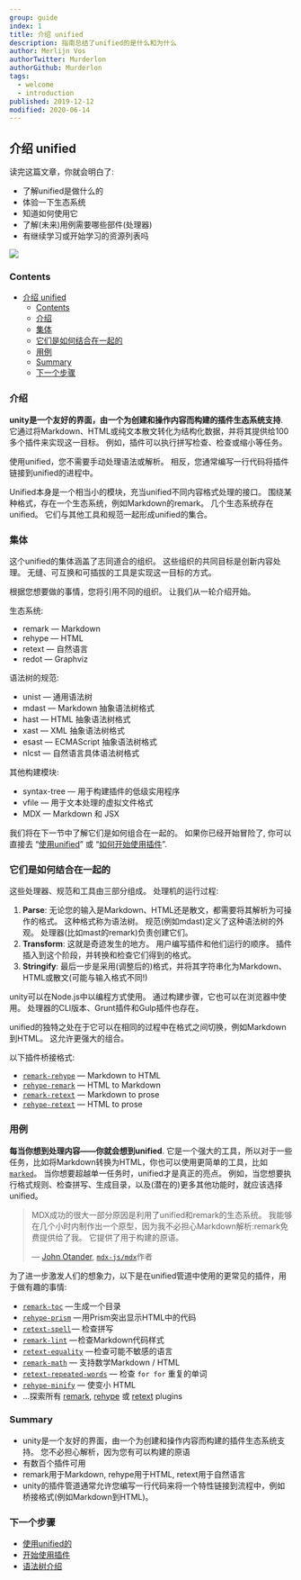 ```yaml
---
group: guide
index: 1
title: 介绍 unified
description: 指南总结了unified的是什么和为什么
author: Merlijn Vos
authorTwitter: Murderlon
authorGithub: Murderlon
tags:
  - welcome
  - introduction
published: 2019-12-12
modified: 2020-06-14
---
```


## 介绍 unified

读完这篇文章，你就会明白了:

- 了解unified是做什么的
- 体验一下生态系统
- 知道如何使用它
- 了解(未来)用例需要哪些部件(处理器)
- 有继续学习或开始学习的资源列表吗

![][unified-overview]

### Contents

- [介绍 unified](#介绍-unified)
  - [Contents](#contents)
  - [介绍](#介绍)
  - [集体](#集体)
  - [它们是如何结合在一起的](#它们是如何结合在一起的)
  - [用例](#用例)
  - [Summary](#summary)
  - [下一个步骤](#下一个步骤)

### 介绍

**unity是一个友好的界面，由一个为创建和操作内容而构建的插件生态系统支持**.
它通过将Markdown、HTML或纯文本散文转化为结构化数据，并将其提供给100多个插件来实现这一目标。
例如，插件可以执行拼写检查、检查或缩小等任务。

使用unified，您不需要手动处理语法或解析。
相反，您通常编写一行代码将插件链接到unified的进程中。

Unified本身是一个相当小的模块，充当unified不同内容格式处理的接口。
围绕某种格式，存在一个生态系统，例如Markdown的remark。
几个生态系统存在unified。
它们与其他工具和规范一起形成unified的集合。

### 集体

这个unified的集体涵盖了志同道合的组织。
这些组织的共同目标是创新内容处理。
无缝、可互换和可插拔的工具是实现这一目标的方式。

根据您想要做的事情，您将引用不同的组织。
让我们从一轮介绍开始。

生态系统:

- remark — Markdown
- rehype — HTML
- retext — 自然语言
- redot — Graphviz

语法树的规范:

- unist — 通用语法树
- mdast — Markdown 抽象语法树格式
- hast — HTML 抽象语法树格式
- xast — XML 抽象语法树格式
- esast — ECMAScript 抽象语法树格式
- nlcst — 自然语言具体语法树格式

其他构建模块:

- syntax-tree — 用于构建插件的低级实用程序
- vfile — 用于文本处理的虚拟文件格式
- MDX — Markdown 和 JSX

我们将在下一节中了解它们是如何组合在一起的。
如果你已经开始冒险了, 你可以直接去 “[使用unified][using-unified]” 或 “[如何开始使用插件][using-plugins]”.

### 它们是如何结合在一起的

这些处理器、规范和工具由三部分组成。
处理机的运行过程:

1.  **Parse**:
    无论您的输入是Markdown、HTML还是散文，都需要将其解析为可操作的格式。
    这种格式称为语法树。
    规范(例如mdast)定义了这种语法树的外观。
    处理器(比如mast的remark)负责创建它们。
2.  **Transform**:
    这就是奇迹发生的地方。
    用户编写插件和他们运行的顺序。
    插件插入到这个阶段，并转换和检查它们得到的格式。
3.  **Stringify**:
    最后一步是采用(调整后的)格式，并将其字符串化为Markdown、HTML或散文(可能与输入格式不同!)

unity可以在Node.js中以编程方式使用。
通过构建步骤，它也可以在浏览器中使用。
处理器的CLI版本、Grunt插件和Gulp插件也存在。

unified的独特之处在于它可以在相同的过程中在格式之间切换，例如Markdown到HTML。
这允许更强大的组合。

以下插件桥接格式:

- [`remark-rehype`][remark-rehype] — Markdown to HTML
- [`rehype-remark`][rehype-remark] — HTML to Markdown
- [`remark-retext`][remark-retext] — Markdown to prose
- [`rehype-retext`][rehype-retext] — HTML to prose

### 用例

**每当你想到处理内容——你就会想到unified**.
它是一个强大的工具，所以对于一些任务，比如将Markdown转换为HTML，你也可以使用更简单的工具，比如[`marked`][marked]。
当你想要超越单一任务时，unified才是真正的亮点。
例如，当您想要执行格式规则、检查拼写、生成目录，以及(潜在的)更多其他功能时，就应该选择unified。

> MDX成功的很大一部分原因是利用了unified和remark的生态系统。
> 我能够在几个小时内制作出一个原型，因为我不必担心Markdown解析:remark免费提供给了我。
> 它提供了用于构建的原语。
>
> — [John Otander][john], [`mdx-js/mdx`][mdx]作者

为了进一步激发人们的想象力，以下是在unified管道中使用的更常见的插件，用于做有趣的事情:

- [`remark-toc`][remark-toc] — 生成一个目录
- [`rehype-prism`][rehype-prism] — 用Prism突出显示HTML中的代码
- [`retext-spell`][retext-spell] — 检查拼写
- [`remark-lint`][remark-lint] — 检查Markdown代码样式
- [`retext-equality`][retext-equality] — 检查可能不敏感的语言
- [`remark-math`][remark-math] — 支持数学Markdown / HTML
- [`retext-repeated-words`][retext-repeated-words]
  — 检查 `for for` 重复的单词
- [`rehype-minify`][rehype-minify] — 使变小 HTML
- …探索所有 [remark][all-remark-plugins], [rehype][all-rehype-plugins] 或 [retext][all-retext-plugins] plugins

### Summary

- unity是一个友好的界面，由一个为创建和操作内容而构建的插件生态系统支持。
  您不必担心解析，因为您有可以构建的原语
- 有数百个插件可用
- remark用于Markdown, rehype用于HTML, retext用于自然语言
- unity的插件管道通常允许您编写一行代码来将一个特性链接到流程中，例如桥接格式(例如Markdown到HTML)。

### 下一个步骤

- [使用unified的][using-unified]
- [开始使用插件][using-plugins]
- [语法树介绍][intro-to-syntax-trees]

<!--Definitions-->

[mdx]: https://github.com/mdx-js/mdx
[john]: https://github.com/johno/
[remark-rehype]: https://github.com/remarkjs/remark-rehype/
[rehype-remark]: https://github.com/rehypejs/rehype-remark
[remark-retext]: https://github.com/remarkjs/remark-retext/
[rehype-retext]: https://github.com/rehypejs/rehype-retext
[remark-toc]: https://github.com/remarkjs/remark-toc
[rehype-prism]: https://github.com/mapbox/rehype-prism
[retext-spell]: https://github.com/retextjs/retext-spell
[remark-lint]: https://github.com/remarkjs/remark-lint
[retext-equality]: https://github.com/retextjs/retext-equality
[remark-math]: https://github.com/remarkjs/remark-math
[retext-repeated-words]: https://github.com/retextjs/retext-repeated-words
[rehype-minify]: https://github.com/rehypejs/rehype-minify
[all-remark-plugins]: https://github.com/topics/remark-plugin
[all-rehype-plugins]: https://github.com/topics/rehype-plugin
[all-retext-plugins]: https://github.com/topics/retext-plugin
[marked]: https://github.com/markedjs/marked
[unified-overview]: /image/unified-overview.png
[using-unified]: /learn/guide/using-unified/
[using-plugins]: /learn/guide/using-plugins/
[intro-to-syntax-trees]: /learn/guide/introduction-to-syntax-trees/
